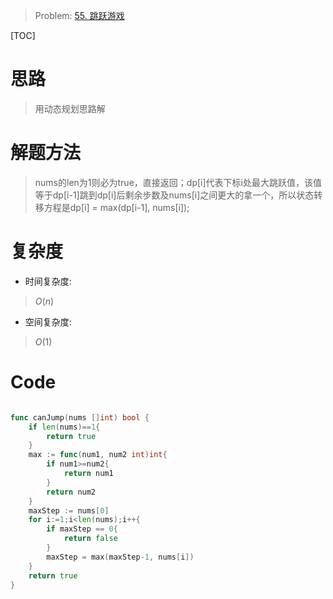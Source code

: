 > Problem: [55. 跳跃游戏](https://leetcode.cn/problems/jump-game/description/)

[TOC]

# 思路
> 用动态规划思路解

# 解题方法
> nums的len为1则必为true，直接返回；dp[i]代表下标i处最大跳跃值，该值等于dp[i-1]跳到dp[i]后剩余步数及nums[i]之间更大的拿一个，所以状态转移方程是dp[i] = max(dp[i-1], nums[i]);

# 复杂度
- 时间复杂度: 
> $O(n)$

- 空间复杂度: 
> $O(1)$

# Code
```Go []

func canJump(nums []int) bool {
    if len(nums)==1{
        return true
    }
    max := func(num1, num2 int)int{
        if num1>=num2{
            return num1
        }
        return num2
    }
    maxStep := nums[0]
    for i:=1;i<len(nums);i++{
        if maxStep == 0{
            return false
        }
        maxStep = max(maxStep-1, nums[i])
    }
    return true
}
```